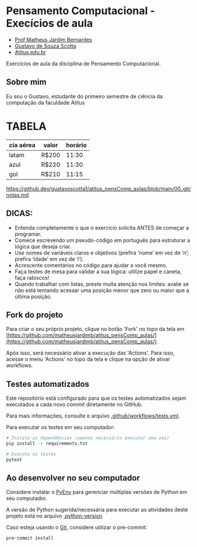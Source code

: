 # Pensamento Computacional - Execícios de aula

- [Prof Matheus Jardim Bernardes](https://matheusjardimb.com/)
- [Gustavo de Souza Scotta](https://github.com/gustavoscotta1)
- [Atitus.edu.br](https://atitus.edu.br/)

Exercícios de aula da disciplina de Pensamento Computacional.

## Sobre mim

Eu sou o Gustavo, estudante do primeiro semestre de ciência da computação da faculdade Atitus


# TABELA

|cia aérea | valor | horário |
| -------- | ----- | ------- | 
|  latam   | R$200 |  11:30  |
|   azul   | R$220 |  11:30  |
|   gol    | R$210 |  11:15  |


https://github.dev/gustavoscotta1/atitus_pensComp_aulas/blob/main/00_git/notas.md 

## DICAS:

- Entenda completamente o que o exercício solicita ANTES de começar a programar.
- Comece escrevendo um pseudo-código em português para estruturar a lógica que deseja criar.
- Use nomes de variáveis claros e objetivos (prefira ‘nome’ em vez de ‘n’; prefira ‘idade’ em vez de ‘i’).
- Acrescente comentários no código para ajudar a você mesmo.
- Faça testes de mesa para validar a sua lógica: utilize papel e caneta, faça rabiscos!
- Quando trabalhar com listas, preste muita atenção nos limites: avalie se não está tentando acessar uma posição menor
  que zero ou maior que a última posição.

## Fork do projeto

Para criar o seu próprio projeto, clique no botão 'Fork' no topo da tela
em [https://github.com/matheusjardimb/atitus_pensComp_aulas/](https://github.com/matheusjardimb/atitus_pensComp_aulas/).

Após isso, será necessário ativar a execução das 'Actions'. Para isso, acesse o menu 'Actions' no topo da tela e clique
na opção de ativar workflows.

## Testes automatizados

Este repositório está configurado para que os testes automatizados sejam executados a cada novo commit diretamente no
GitHub.

Para mais informações, consulte o arquivo [.github/workflows/tests.yml](.github/workflows/tests.yml).

Para executar os testes em seu computador:

```bash
# Instale as dependências (apenas necessário executar uma vez)
pip install -r requirements.txt

# Execute os testes
pytest
```

## Ao desenvolver no seu computador

Considere instalar o [PyEnv](https://github.com/pyenv/pyenv) para gerenciar múltiplas versões de Python em seu
computador.

A versão de Python sugerida/necessária para executar as atividades deste projeto está no
arquivo [.python-version](.python-version).

Caso esteja usando o [Git](https://git-scm.com/), considere utilizar o pre-commit:

```bash
pre-commit install
```